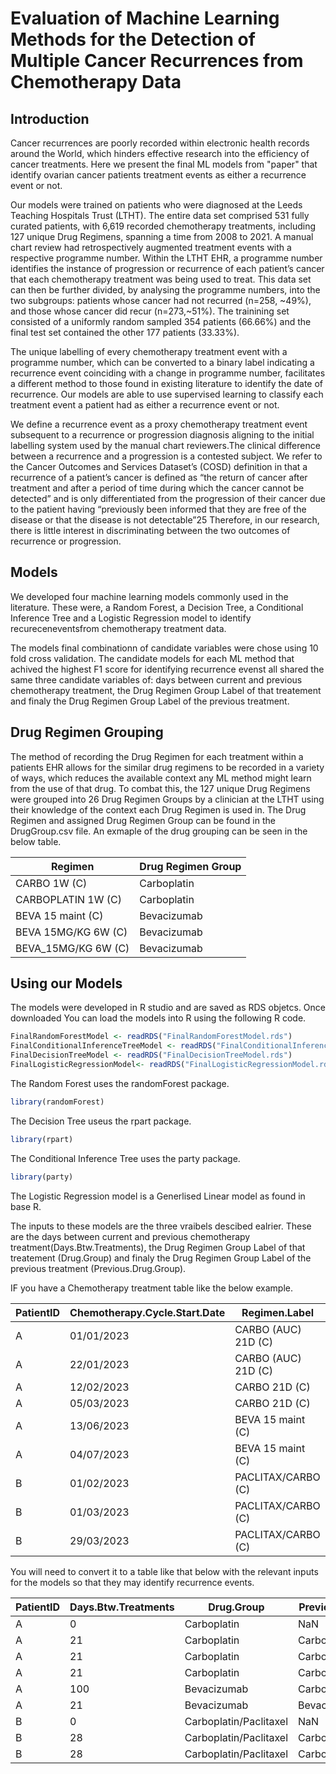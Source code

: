 # Evaluation of Machine Learning Methods for the Detection of Multiple Cancer Recurrences from Chemotherapy Data


## Introduction
Cancer recurrences are poorly recorded within electronic health records around the World, which hinders effective research into the efficiency of cancer treatments.
Here we present the final ML models from "paper" that identify ovarian cancer patients treatment events as either a recurrence event or not. 

Our models were trained on patients who were diagnosed at the Leeds Teaching Hospitals Trust (LTHT). The entire data set comprised 531 fully curated patients, with 6,619 recorded chemotherapy treatments, including 127 unique Drug Regimens, spanning a time from 2008 to 2021. A manual chart review had retrospectively augmented  treatment events with a respective programme number. Within the LTHT EHR, a programme number identifies the instance of progression or recurrence of each patient’s cancer that each chemotherapy treatment was being used to treat. This data set can then be further divided, by analysing the programme numbers, into the two subgroups: patients whose cancer had not recurred (n=258, ~49%), and those whose cancer did recur (n=273,~51%). The trainining set consisted of a uniformly random sampled 354  patients (66.66%) and the final test set contained the other 177 patients (33.33%).

The unique labelling of every chemotherapy treatment event with a programme number, which can be converted to a binary label indicating a recurrence event coinciding with a change in programme number, facilitates a different method to those found in existing literature to identify the date of recurrence. Our models are able to use supervised learning to classify each treatment event a patient had as either a recurrence event or not.

We define a recurrence event as a proxy chemotherapy treatment event subsequent to a recurrence or progression diagnosis aligning to the initial labelling system used by the manual chart reviewers.The clinical difference between a recurrence and a progression is a contested subject. We refer to the Cancer Outcomes and Services Dataset’s (COSD) definition in that a recurrence of a patient’s cancer is defined as “the return of cancer after treatment and after a period of time during which the cancer cannot be detected” and is only differentiated from the progression of their cancer due to the patient having “previously been informed that they are free of the disease or that the disease is not detectable”25 Therefore, in our research, there is little interest in discriminating between the two outcomes of recurrence or progression.

## Models

We developed four machine learning models commonly used in the literature. These were, a Random Forest, a Decision Tree, a Conditional Inference Tree and a Logistic Regression model to identify recureceneventsfrom chemotherapy treatment data.

The models final combinationn of candidate variables were chose using 10 fold cross validation. The candidate models for each ML method that achived the highest F1 score for identifying recurrence evenst all shared the same three candidate variables of: days between current and previous chemotherapy treatment, the Drug Regimen Group Label of that treatement and finaly the Drug Regimen Group Label of the previous treatment.

## Drug Regimen Grouping

The method of recording the Drug Regimen for each treatment within a patients EHR allows for the similar drug regimens to be recorded in a variety of ways, which reduces the available context any ML method might learn from the use of that drug. To combat this, the 127 unique Drug Regimens were grouped into 26 Drug Regimen Groups by a clinician at the LTHT using their knowledge of the context each Drug Regimen is used in. The Drug Regimen and assigned Drug Regimen Group can be found in the DrugGroup.csv file. An exmaple of the drug grouping can be seen in the below table.

|Regimen|Drug Regimen Group|
|---|---|
|CARBO 1W (C)|Carboplatin|
|CARBOPLATIN 1W (C)|Carboplatin|
|BEVA 15 maint (C)|Bevacizumab|
|BEVA 15MG/KG 6W (C)|Bevacizumab|
|BEVA_15MG/KG 6W (C)|Bevacizumab|

## Using our Models

The models were developed in R studio and are saved as RDS objetcs. Once downloaded You can load the models into R using the following R code.
``` R
FinalRandomForestModel <- readRDS("FinalRandomForestModel.rds")
FinalConditionalInferenceTreeModel <- readRDS("FinalConditionalInferenceTreeModel.rds")
FinalDecisionTreeModel <- readRDS("FinalDecisionTreeModel.rds")
FinalLogisticRegressionModel<- readRDS("FinalLogisticRegressionModel.rds")
```

The Random Forest uses the randomForest package.
```R
library(randomForest)
```
The Decision Tree useus the rpart package.
```R
library(rpart)
```
The Conditional Inference Tree uses the party package.
```R
library(party)
```
The Logistic Regression model is a Generlised Linear model as found in base R.

The inputs to these models are the three vraibels descibed ealrier. These are the days between current and previous chemotherapy treatment(Days.Btw.Treatments), the Drug Regimen Group Label of that treatement (Drug.Group) and finaly the Drug Regimen Group Label of the previous treatment (Previous.Drug.Group).

IF you have a Chemotherapy treatment table like the below example.

|PatientID|Chemotherapy.Cycle.Start.Date|Regimen.Label|
|---|---|---|
|A|01/01/2023|CARBO (AUC) 21D (C)|
|A|22/01/2023|CARBO (AUC) 21D (C)|
|A|12/02/2023|CARBO 21D (C)|
|A|05/03/2023|CARBO 21D (C)|
|A|13/06/2023|BEVA 15 maint (C)|
|A|04/07/2023|BEVA 15 maint (C)|
|B|01/02/2023|PACLITAX/CARBO (C)|
|B|01/03/2023|PACLITAX/CARBO (C)|
|B|29/03/2023|PACLITAX/CARBO (C)|


You will need to convert it to a table like that below with the relevant inputs for the models so that they may identify recurrence events.

|PatientID|Days.Btw.Treatments|Drug.Group|Previous.Drug.Group|
|---|---|---|---|
|A|0|Carboplatin|NaN|
|A|21|Carboplatin|Carboplatin|
|A|21|Carboplatin|Carboplatin|
|A|21|Carboplatin|Carboplatin|
|A|100|Bevacizumab|Carboplatin|
|A|21|Bevacizumab|Bevacizumab|
|B|0|Carboplatin/Paclitaxel|NaN|
|B|28|Carboplatin/Paclitaxel|Carboplatin/Paclitaxel|
|B|28|Carboplatin/Paclitaxel|Carboplatin/Paclitaxel|








